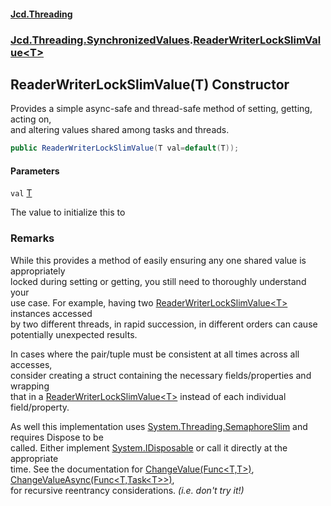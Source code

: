 #### [Jcd.Threading](index.md 'index')
### [Jcd.Threading.SynchronizedValues](Jcd.Threading.SynchronizedValues.md 'Jcd.Threading.SynchronizedValues').[ReaderWriterLockSlimValue&lt;T&gt;](ReaderWriterLockSlimValue_T_.md 'Jcd.Threading.SynchronizedValues.ReaderWriterLockSlimValue<T>')

## ReaderWriterLockSlimValue(T) Constructor

Provides a simple async-safe and thread-safe method of setting, getting, acting on,  
and altering values shared among tasks and threads.

```csharp
public ReaderWriterLockSlimValue(T val=default(T));
```
#### Parameters

<a name='Jcd.Threading.SynchronizedValues.ReaderWriterLockSlimValue_T_.ReaderWriterLockSlimValue(T).val'></a>

`val` [T](ReaderWriterLockSlimValue_T_.md#Jcd.Threading.SynchronizedValues.ReaderWriterLockSlimValue_T_.T 'Jcd.Threading.SynchronizedValues.ReaderWriterLockSlimValue<T>.T')

The value to initialize this to

### Remarks
  
While this provides a method of easily ensuring any one shared value is appropriately  
locked during setting or getting, you still need to thoroughly understand your  
use case. For example, having two [ReaderWriterLockSlimValue&lt;T&gt;](ReaderWriterLockSlimValue_T_.md 'Jcd.Threading.SynchronizedValues.ReaderWriterLockSlimValue<T>') instances accessed  
by two different threads, in rapid succession, in different orders can cause  
potentially unexpected results.  
  
In cases where the pair/tuple must be consistent at all times across all accesses,  
consider creating a struct containing the necessary fields/properties and wrapping  
that in a [ReaderWriterLockSlimValue&lt;T&gt;](ReaderWriterLockSlimValue_T_.md 'Jcd.Threading.SynchronizedValues.ReaderWriterLockSlimValue<T>') instead of each individual field/property.  
  
As well this implementation uses [System.Threading.SemaphoreSlim](https://docs.microsoft.com/en-us/dotnet/api/System.Threading.SemaphoreSlim 'System.Threading.SemaphoreSlim') and requires Dispose to be  
called. Either implement [System.IDisposable](https://docs.microsoft.com/en-us/dotnet/api/System.IDisposable 'System.IDisposable') or call it directly at the appropriate  
time. See the documentation for [ChangeValue(Func&lt;T,T&gt;)](ReaderWriterLockSlimValue_T_.ChangeValue.z+hpMSz/sZfSMoED9mE7Iw.md 'Jcd.Threading.SynchronizedValues.ReaderWriterLockSlimValue<T>.ChangeValue(System.Func<T,T>)'), [ChangeValueAsync(Func&lt;T,Task&lt;T&gt;&gt;)](ReaderWriterLockSlimValue_T_.ChangeValueAsync.suSdbC1rwhPx9+9ijiN7xA.md 'Jcd.Threading.SynchronizedValues.ReaderWriterLockSlimValue<T>.ChangeValueAsync(System.Func<T,System.Threading.Tasks.Task<T>>)'),  
for recursive reentrancy considerations. <i>(i.e. don't try it!)</i>